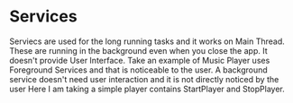 # Services
Serviecs are used for the long running tasks and it works on Main Thread.
These are running in the background even when you close the app.
It doesn't provide User Interface.
Take an example of Music Player uses Foreground Services and that is noticeable to the user.
A background service doesn't need user interaction and it is not directly noticed by the user
Here I am taking a simple player contains StartPlayer and StopPlayer.
